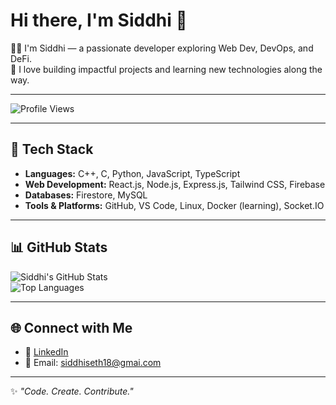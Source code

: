 # Hi there, I'm Siddhi 👋  

👩‍💻 I'm Siddhi — a passionate developer exploring Web Dev, DevOps, and DeFi.  
🚀 I love building impactful projects and learning new technologies along the way.  

---

![Profile Views](https://komarev.com/ghpvc/?username=ssid18&color=blueviolet)

---

## 🔧 Tech Stack
- **Languages:** C++, C, Python, JavaScript, TypeScript  
- **Web Development:** React.js, Node.js, Express.js, Tailwind CSS, Firebase  
- **Databases:** Firestore, MySQL  
- **Tools & Platforms:** GitHub, VS Code, Linux, Docker (learning), Socket.IO


---

## 📊 GitHub Stats
![Siddhi's GitHub Stats](https://github-readme-stats.vercel.app/api?username=ssid18&show_icons=true&theme=tokyonight)  
![Top Languages](https://github-readme-stats.vercel.app/api/top-langs/?username=ssid18&layout=compact&theme=tokyonight)  

---

## 🌐 Connect with Me
- 💼 [LinkedIn](#)  
- 📧 Email: siddhiseth18@gmai.com

---

✨ *"Code. Create. Contribute."*  

